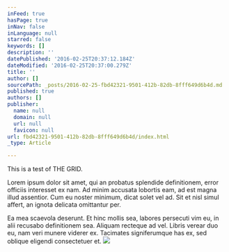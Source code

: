 ```yaml
---
inFeed: true
hasPage: true
inNav: false
inLanguage: null
starred: false
keywords: []
description: ''
datePublished: '2016-02-25T20:37:12.184Z'
dateModified: '2016-02-25T20:37:00.279Z'
title: ''
author: []
sourcePath: _posts/2016-02-25-fbd42321-9501-412b-82db-8fff649d6b4d.md
published: true
authors: []
publisher:
  name: null
  domain: null
  url: null
  favicon: null
url: fbd42321-9501-412b-82db-8fff649d6b4d/index.html
_type: Article

---
```

This is a test of THE GRID. 

Lorem ipsum dolor sit amet, qui an probatus splendide definitionem, error officiis interesset ex nam. Ad minim accusata lobortis eam, ad est magna illud assentior. Cum eu noster minimum, dicat solet vel ad. Sit et nisl simul affert, an ignota delicata omittantur per. 

Ea mea scaevola deserunt. Et hinc mollis sea, labores persecuti vim eu, in alii recusabo definitionem sea. Aliquam recteque ad vel. Libris verear duo eu, nam veri munere viderer ex. Tacimates signiferumque has ex, sed oblique eligendi consectetuer et.
![](https://the-grid-user-content.s3-us-west-2.amazonaws.com/a725999c-b6ae-488f-8325-29b0e0eca750.jpg)